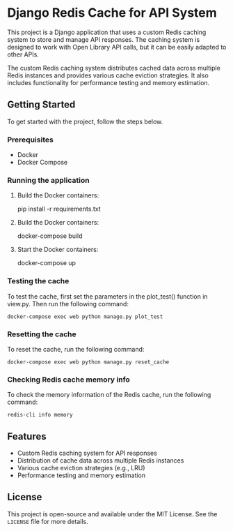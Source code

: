 # Django Redis Cache for API System

This project is a Django application that uses a custom Redis caching system to store and manage API responses. The caching system is designed to work with Open Library API calls, but it can be easily adapted to other APIs.

The custom Redis caching system distributes cached data across multiple Redis instances and provides various cache eviction strategies. It also includes functionality for performance testing and memory estimation.

## Getting Started

To get started with the project, follow the steps below.

### Prerequisites

- Docker
- Docker Compose

### Running the application

1. Build the Docker containers:

   pip install -r requirements.txt

2. Build the Docker containers:

   docker-compose build

3. Start the Docker containers:

   docker-compose up

### Testing the cache

To test the cache, first set the parameters in the plot_test() function in view.py. Then run the following command:

    docker-compose exec web python manage.py plot_test

### Resetting the cache

To reset the cache, run the following command:

    docker-compose exec web python manage.py reset_cache

### Checking Redis cache memory info

To check the memory information of the Redis cache, run the following command:

    redis-cli info memory

## Features

- Custom Redis caching system for API responses
- Distribution of cache data across multiple Redis instances
- Various cache eviction strategies (e.g., LRU)
- Performance testing and memory estimation

## License

This project is open-source and available under the MIT License. See the `LICENSE` file for more details.
